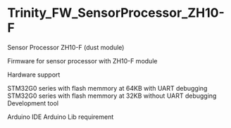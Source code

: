 # Trinity_FW_SensorProcessor_ZH10-F
Sensor Processor ZH10-F (dust module)

Firmware for sensor processor with ZH10-F module

Hardware support

STM32G0 series with flash memmory at 64KB with UART debugging
STM32G0 series with flash memmory at 32KB without UART debugging
Development tool

Arduino IDE
Arduino Lib requirement
